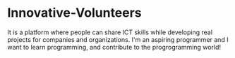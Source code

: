 # Innovative-Volunteers
It is a platform where people can share ICT skills while developing real projects for companies and organizations.
I'm an aspiring programmer and I want to learn programming, and contribute to the progrogramming world!
